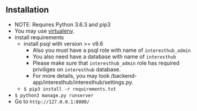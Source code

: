 ## Installation

* NOTE: Requires Python 3.6.3 and pip3
* You may use [virtualenv](https://virtualenv.pypa.io/en/stable/).
* install requirements
  * install psql with version >= v9.6
    * Also you must have a psql role with name of `interesthub_admin`
    * You also need have a database with name of `interesthub`
    * Please make sure that `interesthub_admin` role has required priviliges on `interesthub` database.
    * For more details, you may look /backend-app/interesthub/interesthub/settings.py.
  * `$ pip3 install -r requirements.txt`
* `$ python3 manage.py runserver`
* Go to `http://127.0.0.1:8000/`
